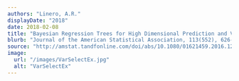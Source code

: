 ```yaml
---
authors: "Linero, A.R."
displayDate: "2018"
date: 2018-02-08
title: "Bayesian Regression Trees for High Dimensional Prediction and Variable Selection"
blurb: "Journal of the American Statistical Association, 113(552), 626-636."
source: "http://amstat.tandfonline.com/doi/abs/10.1080/01621459.2016.1264957?journalCode=uasa20"
image:
  url: "/images/VarSelectEx.jpg"
  alt: "VarSelectEx"
---
```

